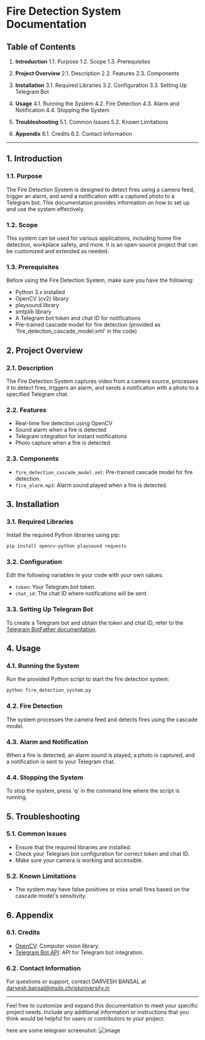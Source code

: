 

# Fire Detection System Documentation

## Table of Contents

1. **Introduction**
    1.1. Purpose
    1.2. Scope
    1.3. Prerequisites

2. **Project Overview**
    2.1. Description
    2.2. Features
    2.3. Components

3. **Installation**
    3.1. Required Libraries
    3.2. Configuration
    3.3. Setting Up Telegram Bot

4. **Usage**
    4.1. Running the System
    4.2. Fire Detection
    4.3. Alarm and Notification
    4.4. Stopping the System

5. **Troubleshooting**
    5.1. Common Issues
    5.2. Known Limitations

6. **Appendix**
    6.1. Credits
    6.2. Contact Information

---

## 1. Introduction

### 1.1. Purpose

The Fire Detection System is designed to detect fires using a camera feed, trigger an alarm, and send a notification with a captured photo to a Telegram bot. This documentation provides information on how to set up and use the system effectively.

### 1.2. Scope

This system can be used for various applications, including home fire detection, workplace safety, and more. It is an open-source project that can be customized and extended as needed.

### 1.3. Prerequisites

Before using the Fire Detection System, make sure you have the following:

- Python 3.x installed
- OpenCV (cv2) library
- playsound library
- smtplib library
- A Telegram bot token and chat ID for notifications
- Pre-trained cascade model for fire detection (provided as 'fire_detection_cascade_model.xml' in the code)

## 2. Project Overview

### 2.1. Description

The Fire Detection System captures video from a camera source, processes it to detect fires, triggers an alarm, and sends a notification with a photo to a specified Telegram chat.

### 2.2. Features

- Real-time fire detection using OpenCV
- Sound alarm when a fire is detected
- Telegram integration for instant notifications
- Photo capture when a fire is detected

### 2.3. Components

- `fire_detection_cascade_model.xml`: Pre-trained cascade model for fire detection.
- `fire_alarm.mp3`: Alarm sound played when a fire is detected.

## 3. Installation

### 3.1. Required Libraries

Install the required Python libraries using pip:

```bash
pip install opencv-python playsound requests
```

### 3.2. Configuration

Edit the following variables in your code with your own values:

- `token`: Your Telegram bot token.
- `chat_id`: The chat ID where notifications will be sent.

### 3.3. Setting Up Telegram Bot

To create a Telegram bot and obtain the token and chat ID, refer to the [Telegram BotFather documentation](https://core.telegram.org/bots#botfather).

## 4. Usage

### 4.1. Running the System

Run the provided Python script to start the fire detection system:

```bash
python fire_detection_system.py
```

### 4.2. Fire Detection

The system processes the camera feed and detects fires using the cascade model.

### 4.3. Alarm and Notification

When a fire is detected, an alarm sound is played, a photo is captured, and a notification is sent to your Telegram chat.

### 4.4. Stopping the System

To stop the system, press 'q' in the command line where the script is running.

## 5. Troubleshooting

### 5.1. Common Issues

- Ensure that the required libraries are installed.
- Check your Telegram bot configuration for correct token and chat ID.
- Make sure your camera is working and accessible.

### 5.2. Known Limitations

- The system may have false positives or miss small fires based on the cascade model's sensitivity.

## 6. Appendix

### 6.1. Credits

- [OpenCV](https://opencv.org/): Computer vision library.
- [Telegram Bot API](https://core.telegram.org/bots/api): API for Telegram bot integration.

### 6.2. Contact Information

For questions or support, contact DARVESH BANSAL at darvesh.bansal@msds.christuniversity.in

---

Feel free to customize and expand this documentation to meet your specific project needs. Include any additional information or instructions that you think would be helpful for users or contributors to your project.

here are some telegram screenshot:
![image](https://github.com/DARVESH001/FIRE_DETECTION_/assets/104376273/ce6a2089-50e1-473b-8362-6d425e7b70e8)
